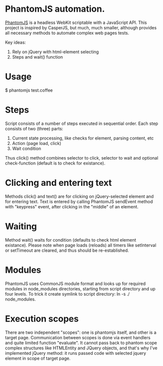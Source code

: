 # PhantomJS automation.

[PhantomJS](http://phantomjs.org) is a headless WebKit scriptable with a JavaScript API.
This project is inspired by CasperJS, but much, much smaller, although provides all
necessary methods to automate complex web pages tests.

Key ideas:

1. Rely on jQuery with html-element selecting
2. Steps and wait() function

# Usage

$ phantomjs test.coffee

# Steps

Script consists of a number of steps executed in sequential order. Each step consists of two (three) parts:

1. Current state processing, like checks for element, parsing content, etc
2. Action (page load, click)
3. Wait condition

Thus click() method combines selector to click, selector to wait and optional check-function (default is to check
for existance).

# Clicking and entering text

Methods click() and text() are for clicking on jQuery-selected element and for entering text. Text is entered by
calling PhantomJS sendEvent method with "keypress" event, after clicking in the "middle" of an element.

# Waiting

Method wait() waits for condition (defaults to check html element existance). Please note when page loads
(reloads) all timers like setInterval or setTimeout are cleared, and thus should be re-established.

# Modules

PhantomJS uses CommonJS module format and looks up for required modules in node_modules directories,
starting from script directory and up four levels. To trick it create symlink to script directory: ln -s ./ node_modules.

# Execution scopes

There are two independent "scopes": one is phantomjs itself, and other is a target page. Communication between
scopes is done via event handlers and quite limited function "evaluate". It cannot pass back to phantom scope
complex structures like HTMLEntity and JQuery objects, and that's why I've implemented jQuery method: it runs
passed code with selected jquery element in scope of target page.
